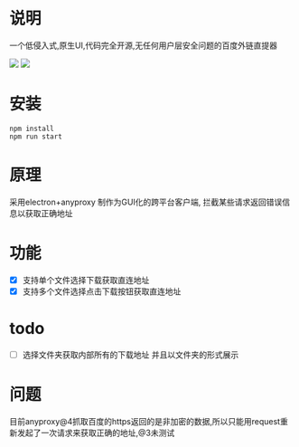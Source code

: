 # 说明
一个低侵入式,原生UI,代码完全开源,无任何用户层安全问题的百度外链直提器

![](http://cdn.emufan.com/img/pan-soul/multi.gif)
![](http://cdn.emufan.com/img/pan-soul/single.gif)

# 安装
```angular2html
npm install
npm run start
```

# 原理
采用electron+anyproxy 制作为GUI化的跨平台客户端, 拦截某些请求返回错误信息以获取正确地址

# 功能

- [x] 支持单个文件选择下载获取直连地址
- [x] 支持多个文件选择点击下载按钮获取直连地址

# todo
- [ ] 选择文件夹获取内部所有的下载地址 并且以文件夹的形式展示

# 问题
目前anyproxy@4抓取百度的https返回的是非加密的数据,所以只能用request重新发起了一次请求来获取正确的地址,@3未测试
